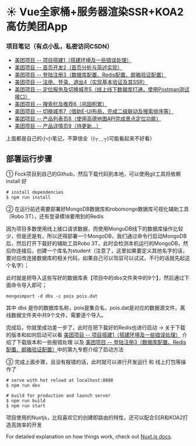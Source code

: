 # ☀ Vue全家桶+服务器渲染SSR+KOA2 高仿美团App 



### 项目笔记（有点小乱，私密访问CSDN）

- [美团项目 -- 项目搭建1（搭建环境及一些错误处理）](https://blog.csdn.net/Umbrella_Um/article/details/98756072)
- [美团项目 -- 首页开发2（首页分析与简述实现）](https://blog.csdn.net/Umbrella_Um/article/details/98863755)
- [美团项目 -- 登陆注册3（数据库配置、Redis配置、邮箱验证配置）](https://blog.csdn.net/Umbrella_Um/article/details/99018052)
- [美团项目 -- 注册、登录、退出4（实现基本验证及其SSR）](https://blog.csdn.net/Umbrella_Um/article/details/99670111)
- [美团项目 -- 定位服务及切换城市5（线上线下数据库打通，使用Postman测试接口）](https://blog.csdn.net/Umbrella_Um/article/details/99711310)
- [美团项目 -- 搜索栏及推荐6（巩固积累）](https://blog.csdn.net/Umbrella_Um/article/details/99892269)
- [美团项目 -- 切换城市7（借助E-UI布局，完成二级联动及搜索排序等）](https://blog.csdn.net/Umbrella_Um/article/details/100191306)
- [美团项目 -- 产品列表页8（使用高德地图API完成景点定位功能）](https://blog.csdn.net/Umbrella_Um/article/details/100587803)
- [美团项目 -- 产品详情页9（待更新...）](https://blog.csdn.net/Umbrella_Um/article/details/100611164)

上面都是自己的小小笔记，不算很全（(┬＿┬)可能看起来不好看）

## 部署运行步骤

① Fock项目到自己的Github，然后下载代码到本地，可以使用git工具将依赖 install 好

```
# install dependencies
$ npm run install
```

② 在运行前还需要部署好MongoDB数据库和robomongo数据库可视化辅助工具（Robo 3T），还有登录模块要用到的Redis

因为项目多数使用线上接口请求数据，而使用MongoDB线下的数据库操作比较少，但是还是有，所以还得部署一个MongoDB，我们通过命令行启动MongoDB后，然后打开下载好的辅助工具Robo 3T，此时会检测本机运行的MongoDB，然后你连接后，创建一个库名为student（注意了，这里如果要定义其他名字的话，要对应改连接数据库的相关代码，如果自己可以驾驭可以试试，不行的话就先起这个名字）；

此时就是把导入这些写好的数据库表【项目中的dbs文件夹中的9个】，然后通过下面命令导入即可；

```
mongoimport -d dbs -c pois pois.dat
```

其中 dbs 是你的数据库名称，pois是集合名，pois.dat是对应的数据源文件。离线数据文件夹中共9个文件，需要逐个导入。

完成后，你就里成功差一步了，此时在把下载好的Redis也进行启动 → 关于下载的版本和如何启动可以看 [美团项目 -- 项目搭建1（搭建环境及一些错误处理）](https://blog.csdn.net/Umbrella_Um/article/details/98756072) 介绍了下载版本和一些报错处理 以及 [美团项目 -- 登陆注册3（数据库配置、Redis配置、邮箱验证配置）](https://blog.csdn.net/Umbrella_Um/article/details/99018052)中的第九专题介绍了启动方法

③ 完成上面步骤，且没有报错的话，此时就可以进行开发运行 和 线上打包等操作了

```
# serve with hot reload at localhost:8888
$ npm run dev

# build for production and launch server
$ npm run build
$ npm run start
```



项目使用的Nuxtjs，比较喜欢它的创建即路由的特性，还可以配合SSR和KOA2打造高效率的开发

For detailed explanation on how things work, check out [Nuxt.js docs](https://nuxtjs.org).